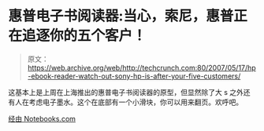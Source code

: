 # 惠普电子书阅读器:当心，索尼，惠普正在追逐你的五个客户！

> 原文：<https://web.archive.org/web/http://techcrunch.com:80/2007/05/17/hp-ebook-reader-watch-out-sony-hp-is-after-your-five-customers/>

这基本上是上周在上海推出的惠普电子书阅读器的原型，但显然除了大 s 之外还有人在考虑电子墨水。这个在底部有一个小滑块，你可以用来翻页。欢呼吧。

[经由 Notebooks.com](https://web.archive.org/web/20151006151003/http://www.notebooks.com/2007/05/17/hps-ebook-reader-prototype/)